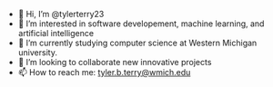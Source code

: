 - 👋 Hi, I’m @tylerterry23
- 👀 I’m interested in software developement, machine learning, and artificial intelligence
- 🌱 I’m currently studying computer science at Western Michigan university.
- 💞️ I’m looking to collaborate new innovative projects
- 📫 How to reach me: tyler.b.terry@wmich.edu

<!---
tylerterry23/tylerterry23 is a ✨ special ✨ repository because its `README.md` (this file) appears on your GitHub profile.
You can click the Preview link to take a look at your changes.
--->
